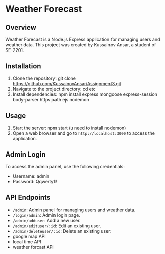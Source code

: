 # Weather Forecast

## Overview
Weather Forecast is a Node.js Express application for managing users and weather data. This project was created by Kussainov Ansar, a student of SE-2201.

## Installation
1. Clone the repository: git clone https://github.com/KussainovAnsar/Assignment3.git
2. Navigate to the project directory: cd etc
3. Install dependencies: npm install express mongoose express-session body-parser https path ejs nodemon

## Usage
1. Start the server: npm start (u need to install nodemon)
2. Open a web browser and go to `http://localhost:3000` to access the application.

## Admin Login
To access the admin panel, use the following credentials:
- Username: admin
- Password: Qqwerty1!

## API Endpoints
- `/admin`: Admin panel for managing users and weather data.
- `/login/admin`: Admin login page.
- `/admin/adduser`: Add a new user.
- `/admin/edituser/:id`: Edit an existing user.
- `/admin/deleteuser/:id`: Delete an existing user.
- google map API
- local time API
- weather forcast API

